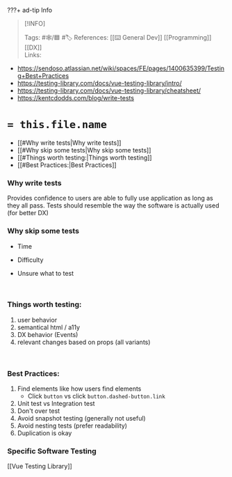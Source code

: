 ???+ ad-tip Info 


> [!INFO]
> 
> Tags:  #🕸️/🟦 #🏷️ 
> References: [[⌨️ General Dev]] [[Programming]] [[DX]]    
> Links:
- https://sendoso.atlassian.net/wiki/spaces/FE/pages/1400635399/Testing+Best+Practices  
- https://testing-library.com/docs/vue-testing-library/intro/
- https://testing-library.com/docs/vue-testing-library/cheatsheet/
- https://kentcdodds.com/blog/write-tests


# `= this.file.name`

- [[#Why write tests|Why write tests]]
- [[#Why skip some tests|Why skip some tests]]
- [[#Things worth testing:|Things worth testing]]
- [[#Best Practices:|Best Practices]]

  
### Why write tests

Provides confidence to users are able to fully use application as long as they all pass. Tests should resemble the way the software is actually used (for better DX)

### Why skip some tests
* Time
* Difficulty
* Unsure what to test

  <br>
  
### Things worth testing:

1. user behavior
2. semantical html / a11y
3. DX behavior (Events)
4. relevant changes based on props (all variants)

 <br>

### Best Practices:

1. Find elements like how users find elements
	* Click `button` vs click `button.dashed-button.link`
2. Unit test vs Integration test
3. Don't over test
4. Avoid snapshot testing (generally not useful)
5. Avoid nesting tests (prefer readability)
6. Duplication is okay

### Specific Software Testing
[[Vue Testing Library]]
